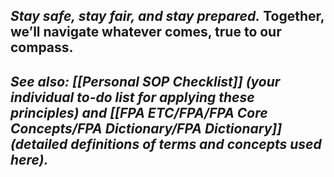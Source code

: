 _Stay safe, stay fair, and stay prepared._ Together, we’ll navigate whatever comes, true to our compass.  
---  
_**See also:** **[[Personal SOP Checklist]]** (your individual to-do list for applying these principles) and **[[FPA ETC/FPA/FPA Core Concepts/FPA Dictionary/FPA Dictionary]]** (detailed definitions of terms and concepts used here)._  
---